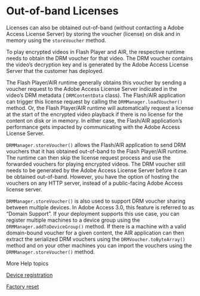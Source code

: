 # Out-of-band Licenses

<div>

Licenses can also be obtained out-of-band (without contacting a Adobe Access
License Server) by storing the voucher (license) on disk and in memory using the
`storeVoucher` method.

To play encrypted videos in Flash Player and AIR, the respective runtime needs
to obtain the DRM voucher for that video. The DRM voucher contains the video’s
decryption key and is generated by the Adobe Access License Server that the
customer has deployed.

The Flash Player/AIR runtime generally obtains this voucher by sending a voucher
request to the Adobe Access License Server indicated in the video’s DRM metadata
( `DRMContentData` class). The Flash/AIR application can trigger this license
request by calling the `DRMManager.loadVoucher()` method. Or, the Flash
Player/AIR runtime will automatically request a license at the start of the
encrypted video playback if there is no license for the content on disk or in
memory. In either case, the Flash/AIR application’s performance gets impacted by
communicating with the Adobe Access License Server.

`DRMManager.storeVoucher()` allows the Flash/AIR application to send DRM
vouchers that it has obtained out-of-band to the Flash Player/AIR runtime. The
runtime can then skip the license request process and use the forwarded vouchers
for playing encrypted videos. The DRM voucher still needs to be generated by the
Adobe Access License Server before it can be obtained out-of-band. However, you
have the option of hosting the vouchers on any HTTP server, instead of a
public-facing Adobe Access license server.

`DRMManager.storeVoucher()` is also used to support DRM voucher sharing between
multiple devices. In Adobe Access 3.0, this feature is referred to as “Domain
Support”. If your deployment supports this use case, you can register multiple
machines to a device group using the `DRMManager.addToDeviceGroup()` method. If
there is a machine with a valid domain-bound voucher for a given content, the
AIR application can then extract the serialized DRM vouchers using the
`DRMVoucher.toByteArray()` method and on your other machines you can import the
vouchers using the `DRMManager.storeVoucher()` method.

</div>

<div>

<div>

More Help topics

</div>

<div>

[Device registration](WS5262178513756206-23ef6621131a8f8c6f2-8000.html)

[Factory reset](WS5262178513756206-6236898c131a9209b5d-8000.html)

</div>

<div>

</div>

</div>
